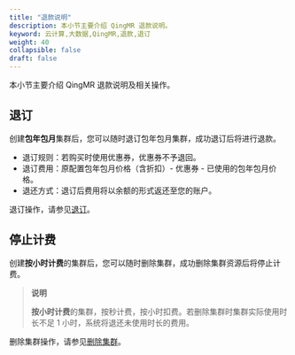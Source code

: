 ```yaml
---
title: "退款说明"
description: 本小节主要介绍 QingMR 退款说明。 
keyword: 云计算,大数据,QingMR,退款,退订
weight: 40
collapsible: false
draft: false
---
```


本小节主要介绍 QingMR 退款说明及相关操作。

## 退订

创建**包年包月**集群后，您可以随时退订包年包月集群，成功退订后将进行退款。

- 退订规则：若购买时使用优惠券，优惠券不予退回。
- 退订费用：原配置包年包月价格（含折扣）- 优惠券 - 已使用的包年包月价格。
- 退还方式：退订后费用将以余额的形式返还至您的账户。

退订操作，请参见[退订](../../manual/mgt_cluster/unsubscribe)。

## 停止计费

创建**按小时计费**的集群后，您可以随时删除集群，成功删除集群资源后将停止计费。

> **说明**
> 
> **按小时计费**的集群，按秒计费，按小时扣费。若删除集群时集群实际使用时长不足 1 小时，系统将退还未使用时长的费用。

删除集群操作，请参见[删除集群](../../manual/mgt_cluster/delete_cluster)。

